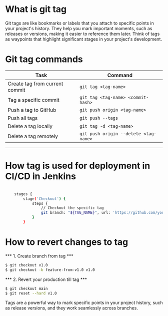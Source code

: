 # What is git tag
Git tags are like bookmarks or labels that you attach to specific points in your project's history. They help you mark important moments, such as releases or versions, making it easier to reference them later. Think of tags as waypoints that highlight significant stages in your project's development.

# Git tag commands

| Task | Command |
| --- | --- |
| Create tag from current commit | `git tag <tag-name>` |
| Tag a specific commit | `git tag <tag-name> <commit-hash>` |
| Push a tag to GitHub | `git push origin <tag-name>` |
| Push all tags | `git push --tags` |
| Delete a tag locally | `git tag -d <tag-name>` |
| Delete a tag remotely | `git push origin --delete <tag-name>` |

* * *
# How tag is used for deployment in CI/CD in Jenkins

```bash

    stages {
        stage('Checkout') {
            steps {
                // Checkout the specific tag
                git branch: "${TAG_NAME}", url: 'https://github.com/yourusername/yourrepo.git'
            }
        }

```
# How to revert changes to tag
*** 1. Create branch from tag *** 
```bash
$ git checkout v1.0
$ git checkout -b feature-from-v1.0 v1.0
```
*** 2. Revert your production till tag ***
```bash
$ git checkout main
$ git reset --hard v1.0
``` 

Tags are a powerful way to mark specific points in your project history, such as release versions, and they work seamlessly across branches.

